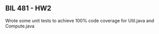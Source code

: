 ## BIL 481 - HW2

Wrote some unit tests to achieve 100% code coverage for Util.java and Compute.java 
